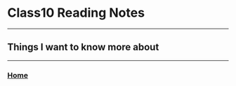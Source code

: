 # Class10 Reading Notes

----
## Things I want to know more about


---
### [Home](https://github.com/MISalz/301_Reading_Notes)